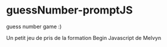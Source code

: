 # guessNumber-promptJS
guess number game :)

Un petit jeu de pris de la formation Begin Javascript de Melvyn
